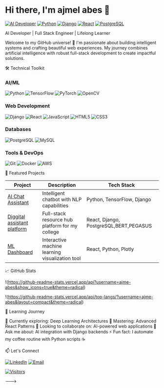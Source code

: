 # Hi there, I'm ajmel abes 👋

[![AI Developer](https://img.shields.io/badge/-AI%20Developer-0A0A0A?style=flat&logo=ai&logoColor=00FF9D)](https://github.com/ajme-abes)
[![Python](https://img.shields.io/badge/Python-3776AB?style=flat&logo=python&logoColor=white)](https://python.org)
[![Django](https://img.shields.io/badge/Django-092E20?style=flat&logo=django&logoColor=white)](https://www.djangoproject.com/)
[![React](https://img.shields.io/badge/React-61DAFB?style=flat&logo=react&logoColor=black)](https://reactjs.org/)
[![PostgreSQL](https://img.shields.io/badge/PostgreSQL-316192?style=flat&logo=postgresql&logoColor=white)](https://www.postgresql.org/)

AI Developer | Full Stack Engineer | Lifelong Learner

Welcome to my GitHub universe! 🚀 I'm passionate about building intelligent systems and crafting beautiful web experiences. My journey combines artificial intelligence with robust full-stack development to create impactful solutions.

🛠️ Technical Toolkit

### AI/ML
![Python](https://img.shields.io/badge/Python-3776AB?style=flat&logo=python&logoColor=white)
![TensorFlow](https://img.shields.io/badge/TensorFlow-FF6F00?style=flat&logo=tensorflow&logoColor=white)
![PyTorch](https://img.shields.io/badge/PyTorch-EE4C2C?style=flat&logo=pytorch&logoColor=white)
![OpenCV](https://img.shields.io/badge/OpenCV-5C3EE8?style=flat&logo=opencv&logoColor=white)

### Web Development
![Django](https://img.shields.io/badge/Django-092E20?style=flat&logo=django&logoColor=white)
![React](https://img.shields.io/badge/React-61DAFB?style=flat&logo=react&logoColor=black)
![JavaScript](https://img.shields.io/badge/JavaScript-F7DF1E?style=flat&logo=javascript&logoColor=black)
![HTML5](https://img.shields.io/badge/HTML5-E34F26?style=flat&logo=html5&logoColor=white)
![CSS3](https://img.shields.io/badge/CSS3-1572B6?style=flat&logo=css3&logoColor=white)

### Databases
![PostgreSQL](https://img.shields.io/badge/PostgreSQL-316192?style=flat&logo=postgresql&logoColor=white)
![MySQL](https://img.shields.io/badge/MySQL-4479A1?style=flat&logo=mysql&logoColor=white)

### Tools & DevOps
![Git](https://img.shields.io/badge/Git-F05032?style=flat&logo=git&logoColor=white)
![Docker](https://img.shields.io/badge/Docker-2496ED?style=flat&logo=docker&logoColor=white)
![AWS](https://img.shields.io/badge/AWS-232F3E?style=flat&logo=amazon-aws&logoColor=white)

🚀 Featured Projects

| Project | Description | Tech Stack |
|---------|-------------|------------|
| [AI Chat Assistant](/) | Intelligent chatbot with NLP capabilities | Python, TensorFlow, Django |
| [Diggital assistant platform](https://github.com/ajme-abes/MWU-Digital-Assistant.git) | Full-stack resource hub  platform for my college | React, Django, PostgreSQL,BERT,PEGASUS |
| [ML Dashboard](/) | Interactive machine learning visualization tool | React, Python, Plotly |

📈 GitHub Stats

!(https://github-readme-stats.vercel.app/api?username=ajme-abes&show_icons=true&theme=radical)

!(https://github-readme-stats.vercel.app/api/top-langs/?username=ajme-abes&layout=compact&theme=radical)

🌱 Learning Journey

 🔭 Currently exploring: Deep Learning Architectures
🌱 Mastering: Advanced React Patterns
👯 Looking to collaborate on: AI-powered web applications
💬 Ask me about: AI integration with Django backends
⚡ Fun fact: I automate my coffee routine with Python scripts ☕

📫 Let's Connect

[![LinkedIn](https://img.shields.io/badge/LinkedIn-0077B5?style=flat&logo=linkedin&logoColor=white)](www.linkedin.com/in/ajmel-abes-a23107231)
[![Email](https://img.shields.io/badge/Email-D14836?style=flat&logo=gmail&logoColor=white)](ajmelabes@gmail.com)

[![Visitors](https://visitor-badge.laobi.icu/badge?page_id=yourusername.yourusername)](https://github.com/ajme-abes)

--->
